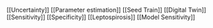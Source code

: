 [[Uncertainty]]
[[Parameter estimation]]
[[Seed Train]]
[[Digital Twin]]
[[Sensitivity]]
[[Specificity]]
[[Leptospirosis]]
[[Model Sensitivity]]
